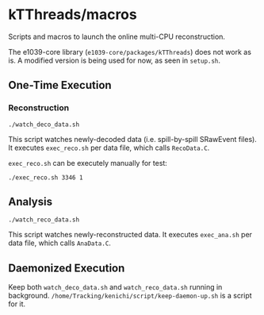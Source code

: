 # kTThreads/macros

Scripts and macros to launch the online multi-CPU reconstruction.

The e1039-core library (`e1039-core/packages/kTThreads`) does not work as is.
A modified version is being used for now, as seen in `setup.sh`.


## One-Time Execution

### Reconstruction

```
./watch_deco_data.sh
```

This script watches newly-decoded data (i.e. spill-by-spill SRawEvent files).
It executes `exec_reco.sh` per data file, which calls `RecoData.C`.

`exec_reco.sh` can be executely manually for test:
```
./exec_reco.sh 3346 1
```


## Analysis

```
./watch_reco_data.sh
```

This script watches newly-reconstructed data. 
It executes `exec_ana.sh` per data file, which calls `AnaData.C`.


## Daemonized Execution

Keep both `watch_deco_data.sh` and `watch_reco_data.sh` running in background.
`/home/Tracking/kenichi/script/keep-daemon-up.sh` is a script for it.

